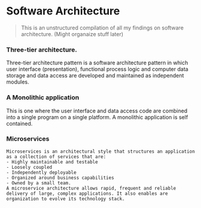 # Software Architecture
> This is an unstructured compilation of all my findings on software architecture. (Might organaize stuff later)

### Three-tier architecture.
  Three-tier architecture pattern is a software architecture pattern in which user interface (presentation), functional process logic and computer data storage and data access are developed and maintained as independent modules.

### A Monolithic application
  This is one where the user interface and data access code are combined into a single program on a single platform. A monolithic application is self contained.


### Microservices
    Microservices is an architectural style that structures an application as a collection of services that are:
    - Highly maintainable and testable
    - Loosely coupled
    - Independently deployable
    - Organized around business capabilities
    - Owned by a small team.
    A microservice architecture allows rapid, frequent and reliable delivery of large, complex applications. It also enables are organization to evolve its technology stack.
